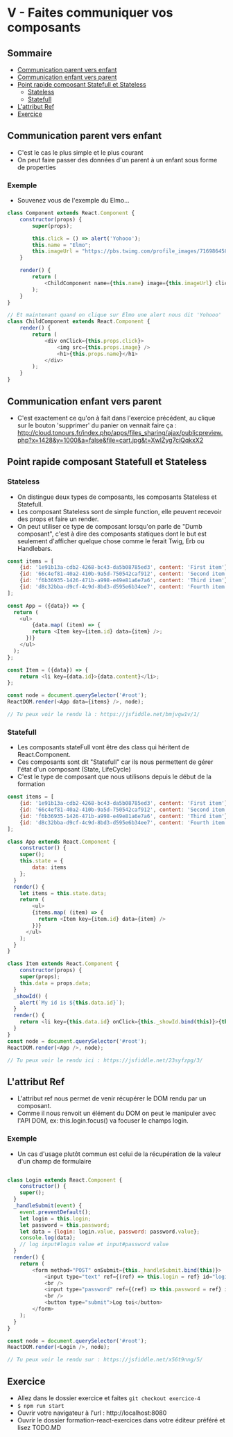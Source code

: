 # V - Faites communiquer vos composants

## Sommaire

* [Communication parent vers enfant](#communication-parent-vers-enfant)
* [Communication enfant vers parent](#communication-enfant-vers-parent)
* [Point rapide composant Statefull et Stateless](#point-rapide-composant-statefull-et-stateless)
    * [Stateless](#stateless)
    * [Statefull](#statefull)
* [L'attribut Ref](#lattribut-ref)
* [Exercice](#exercice)

## Communication parent vers enfant

* C'est le cas le plus simple et le plus courant
* On peut faire passer des données d'un parent à un enfant sous forme de properties

### Exemple

* Souvenez vous de l'exemple du Elmo...

```javascript
class Component extends React.Component {
    constructor(props) {
        super(props);

        this.click = () => alert('Yohooo');
        this.name = "Elmo";
        this.imageUrl = "https://pbs.twimg.com/profile_images/716986458406424576/8AOacOOQ.jpg";
    }

    render() {
        return (
            <ChildComponent name={this.name} image={this.imageUrl} click={this.click} />
        );
    }
}

// Et maintenant quand on clique sur Elmo une alert nous dit 'Yohooo'
class ChildComponent extends React.Component {
    render() {
        return (
            <div onClick={this.props.click}>
                <img src={this.props.image} />
                <h1>{this.props.name}</h1>
            </div>
        );
    }
}
```

## Communication enfant vers parent

* C'est exactement ce    qu'on à fait dans l'exercice précédent, au clique sur
le bouton 'supprimer' du panier on vennait faire ça : http://cloud.tonours.fr/index.php/apps/files_sharing/ajax/publicpreview.php?x=1428&y=1000&a=false&file=cart.jpg&t=XwIZyg7ciQqkxX2


## Point rapide composant Statefull et Stateless

### Stateless

* On distingue deux types de composants, les composants Stateless et Statefull.
* Les composant Stateless sont de simple function, elle peuvent recevoir des props et faire un render.
* On peut utiliser ce type de composant lorsqu'on parle de "Dumb composant", c'est à dire des composants
statiques dont le but est seulement d'afficher quelque chose comme le ferait Twig, Erb ou Handlebars.

```javascript
const items = [
	{id: '1e91b13a-cdb2-4268-bc43-da5b08785ed3', content: 'First item'},
    {id: '66c4ef81-40a2-410b-9a5d-750542caf912', content: 'Second item'},
    {id: 'f6b36935-1426-471b-a998-e49e81a6e7a6', content: 'Third item'},
    {id: 'd8c32bba-d9cf-4c9d-8bd3-d595e6b34ee7', content: 'Fourth item'},
];

const App = ({data}) => {
  return (
  	<ul>
    	{data.map( (item) => {
        return <Item key={item.id} data={item} />;
      })}
    </ul>
  );
};

const Item = ({data}) => {
	return <li key={data.id}>{data.content}</li>;
};

const node = document.querySelector('#root');
ReactDOM.render(<App data={items} />, node);

// Tu peux voir le rendu là : https://jsfiddle.net/bmjvgw1v/1/
```

### Statefull

* Les composants stateFull vont être des class qui héritent de React.Component.
* Ces composants sont dit "Statefull" car ils nous permettent de gérer l'état d'un composant
(State, LifeCycle)
* C'est le type de composant que nous utilisons depuis le début de la formation

```javascript
const items = [
	{id: '1e91b13a-cdb2-4268-bc43-da5b08785ed3', content: 'First item'},
    {id: '66c4ef81-40a2-410b-9a5d-750542caf912', content: 'Second item'},
    {id: 'f6b36935-1426-471b-a998-e49e81a6e7a6', content: 'Third item'},
    {id: 'd8c32bba-d9cf-4c9d-8bd3-d595e6b34ee7', content: 'Fourth item'},
];

class App extends React.Component {
	constructor() {
  	super();
  	this.state = {
    	data: items
    };
  }
  render() {
  	let items = this.state.data;
  	return (
    	<ul>
      	{items.map( (item) => {
          return <Item key={item.id} data={item} />
        })}
      </ul>
    );
  }
}

class Item extends React.Component {
	constructor(props) {
  	super(props);
  	this.data = props.data;
  }
  _showId() {
  	alert(`My id is ${this.data.id}`);
  }
  render() {
  	return <li key={this.data.id} onClick={this._showId.bind(this)}>{this.data.content}</li>;
  }
}
const node = document.querySelector('#root');
ReactDOM.render(<App />, node);

// Tu peux voir le rendu ici : https://jsfiddle.net/23syfzpg/3/
```

## L'attribut Ref

* L'attribut ref nous permet de venir récupérer le DOM rendu par un composant.
* Comme il nous renvoit un élément du DOM on peut le manipuler avec l'API DOM,
ex: this.login.focus() va focuser le champs login.

### Exemple

* Un cas d'usage plutôt commun est celui de la récupération de la valeur d'un champ de formulaire

```javascript

class Login extends React.Component {
	constructor() {
  	super();
  }
  _handleSubmit(event) {
  	event.preventDefault();
    let login = this.login;
    let password = this.password;
    let data = {login: login.value, password: password.value};
    console.log(data);
    // log input#login value et input#password value
  }
  render() {
  	return (
    	<form method="POST" onSubmit={this._handleSubmit.bind(this)}>
            <input type="text" ref={(ref) => this.login = ref} id="login" className="login" />
            <br />
            <input type="password" ref={(ref) => this.password = ref} id="password" className="password" />
            <br />
            <button type="submit">Log toi</button>
        </form>
    );
  }
}

const node = document.querySelector('#root');
ReactDOM.render(<Login />, node);

// Tu peux voir le rendu sur : https://jsfiddle.net/x56t9nng/5/
```

## Exercice

- Allez dans le dossier exercice et faites ```git checkout exercice-4```
- ```$ npm run start```
- Ouvrir votre navigateur à l'url : http://localhost:8080
- Ouvrir le dossier formation-react-exercices dans votre éditeur préféré et lisez TODO.MD
